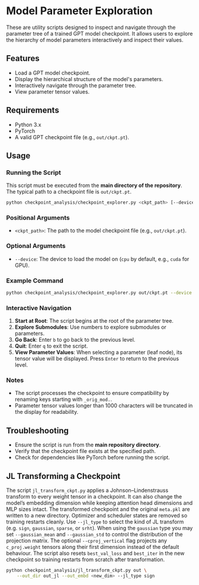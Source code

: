 # Model Parameter Exploration

These are utility scripts designed to inspect and navigate through the parameter
tree of a trained GPT model checkpoint. It allows users to explore the hierarchy
of model parameters interactively and inspect their values.

## Features

- Load a GPT model checkpoint.
- Display the hierarchical structure of the model's parameters.
- Interactively navigate through the parameter tree.
- View parameter tensor values.

## Requirements

- Python 3.x
- PyTorch
- A valid GPT checkpoint file (e.g., `out/ckpt.pt`).

## Usage

### Running the Script

This script must be executed from the **main directory of the repository**. The
typical path to a checkpoint file is `out/ckpt.pt`.

```bash
python checkpoint_analysis/checkpoint_explorer.py <ckpt_path> [--device <device>]
```

### Positional Arguments

- `<ckpt_path>`: The path to the model checkpoint file (e.g., `out/ckpt.pt`).

### Optional Arguments

- `--device`: The device to load the model on (`cpu` by default, e.g., `cuda` for GPU).

### Example Command

```bash
python checkpoint_analysis/checkpoint_explorer.py out/ckpt.pt --device cuda
```

### Interactive Navigation

1. **Start at Root**: The script begins at the root of the parameter tree.
2. **Explore Submodules**: Use numbers to explore submodules or parameters.
3. **Go Back**: Enter `b` to go back to the previous level.
4. **Quit**: Enter `q` to exit the script.
5. **View Parameter Values**: When selecting a parameter (leaf node), its tensor value will be displayed. Press `Enter` to return to the previous level.

### Notes

- The script processes the checkpoint to ensure compatibility by renaming keys starting with `_orig_mod.`.
- Parameter tensor values longer than 1000 characters will be truncated in the display for readability.

## Troubleshooting

- Ensure the script is run from the **main repository directory**.
- Verify that the checkpoint file exists at the specified path.
- Check for dependencies like PyTorch before running the script.

## JL Transforming a Checkpoint

The script `jl_transform_ckpt.py` applies a Johnson–Lindenstrauss transform to
every weight tensor in a checkpoint. It can also change the model’s embedding
dimension while keeping attention head dimensions and MLP sizes intact. The transformed checkpoint and the
original `meta.pkl` are written to a new directory. Optimizer and scheduler
states are removed so training restarts cleanly. Use `--jl_type` to select the
kind of JL transform (e.g. `sign`, `gaussian`, `sparse`, or `srht`).
When using the `gaussian` type you may set `--gaussian_mean` and
`--gaussian_std` to control the distribution of the projection matrix.  The
optional `--cproj_vertical` flag projects any `c_proj.weight` tensors along their
first dimension instead of the default behaviour.
The script also resets `best_val_loss` and `best_iter` in the new checkpoint so
training restarts from scratch after transformation.

```bash
python checkpoint_analysis/jl_transform_ckpt.py out \
    --out_dir out_jl --out_embd <new_dim> --jl_type sign
```

